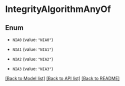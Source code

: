 # IntegrityAlgorithmAnyOf

## Enum


* `NIA0` (value: `"NIA0"`)

* `NIA1` (value: `"NIA1"`)

* `NIA2` (value: `"NIA2"`)

* `NIA3` (value: `"NIA3"`)


[[Back to Model list]](../README.md#documentation-for-models) [[Back to API list]](../README.md#documentation-for-api-endpoints) [[Back to README]](../README.md)


